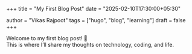 +++
title = "My First Blog Post"
date = "2025-02-10T17:30:00+05:30"

author = "Vikas Rajpoot"
tags = ["hugo", "blog", "learning"]
draft = false
+++

Welcome to my first blog post! 🚀  
This is where I’ll share my thoughts on technology, coding, and life.
